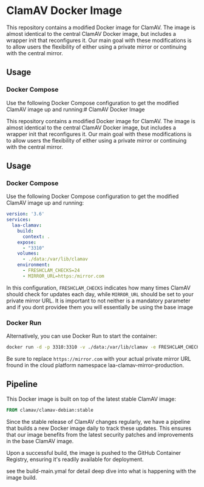 # ClamAV Docker Image

This repository contains a modified Docker image for ClamAV. The image is almost identical to the central ClamAV Docker image, but includes a wrapper init that reconfigures it. Our main goal with these modifications is to allow users the flexibility of either using a private mirror or continuing with the central mirror.

## Usage

### Docker Compose
Use the following Docker Compose configuration to get the modified ClamAV image up and running:# ClamAV Docker Image

This repository contains a modified Docker image for ClamAV. The image is almost identical to the central ClamAV Docker image, but includes a wrapper init that reconfigures it. Our main goal with these modifications is to allow users the flexibility of either using a private mirror or continuing with the central mirror.

## Usage

### Docker Compose
Use the following Docker Compose configuration to get the modified ClamAV image up and running:

```yaml
version: '3.6'
services:
  laa-clamav:
    build:
      context: .
    expose:
      - "3310"
    volumes:
      - ./data:/var/lib/clamav
    environment:
      - FRESHCLAM_CHECKS=24 
      - MIRROR_URL=https:/mirror.com 
```

In this configuration, `FRESHCLAM_CHECKS` indicates how many times ClamAV should check for updates each day, while `MIRROR_URL` should be set to your private mirror URL.
It is important to not neither is a mandatory parameter and if you dont providee them you will essentially be using the base image


### Docker Run
Alternatively, you can use Docker Run to start the container:

```bash
docker run -d -p 3310:3310 -v ./data:/var/lib/clamav -e FRESHCLAM_CHECKS=24 -e MIRROR_URL=https://mirror.com laa-clamav
```

Be sure to replace `https://mirror.com` with your actual private mirror URL fround in the cloud platform namespace laa-clamav-mirror-production.


## Pipeline

This Docker image is built on top of the latest stable ClamAV image:

```dockerfile
FROM clamav/clamav-debian:stable
```

Since the stable release of ClamAV changes regularly, we have a pipeline that builds a new Docker image daily to track these updates. This ensures that our image benefits from the latest security patches and improvements in the base ClamAV image.

Upon a successful build, the image is pushed to the GitHub Container Registry, ensuring it's readily available for deployment.

see the build-main.ymal for detail deep dive into what is happening with the image build.

